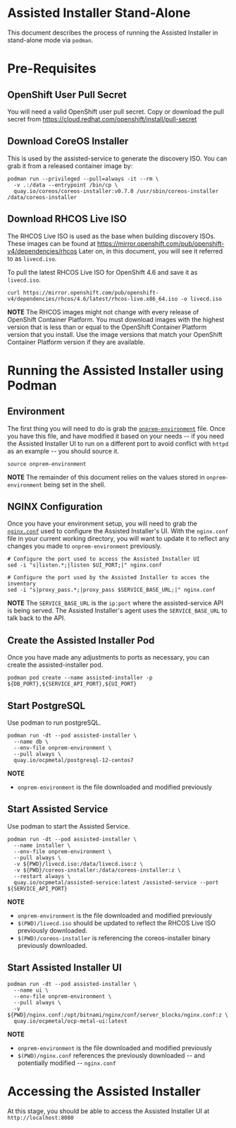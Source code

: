 Assisted Installer Stand-Alone
==============================

This document describes the process of running the Assisted Installer in
stand-alone mode via `podman`.

# Pre-Requisites

## OpenShift User Pull Secret

You will need a valid OpenShift user pull secret. Copy or download the pull
secret from https://cloud.redhat.com/openshift/install/pull-secret

## Download CoreOS Installer

This is used by the assisted-service to generate the discovery ISO. You can grab
it from a released container image by:

```
podman run --privileged --pull=always -it --rm \
  -v .:/data --entrypoint /bin/cp \
  quay.io/coreos/coreos-installer:v0.7.0 /usr/sbin/coreos-installer /data/coreos-installer
```

## Download RHCOS Live ISO

The RHCOS Live ISO is used as the base when building discovery ISOs. These
images can be found at https://mirror.openshift.com/pub/openshift-v4/dependencies/rhcos
Later on, in this document, you will see it referred to as `livecd.iso`.

To pull the latest RHCOS Live ISO for OpenShift 4.6 and save it as `livecd.iso`.

```
curl https://mirror.openshift.com/pub/openshift-v4/dependencies/rhcos/4.6/latest/rhcos-live.x86_64.iso -o livecd.iso
```

**NOTE** 
The RHCOS images might not change with every release of OpenShift Container Platform.
You must download images with the highest version that is less than or equal to the
OpenShift Container Platform version that you install. Use the image versions that
match your OpenShift Container Platform version if they are available.

# Running the Assisted Installer using Podman

## Environment

The first thing you will need to do is grab the
[`onprem-environment`](https://raw.githubusercontent.com/openshift/assisted-service/master/onprem-environment)
file. Once you have this file, and have modified it based on your needs -- if
you need the Assisted Installer UI to run on a different port to avoid conflict
with `httpd` as an example -- you should source it.

```
source onprem-environment
```

**NOTE**
The remainder of this document relies on the values stored in
`onprem-environment` being set in the shell.

## NGINX Configuration

Once you have your environment setup, you will need to grab the
[`nginx.conf`](https://raw.githubusercontent.com/openshift/assisted-service/master/deploy/ui/nginx.conf)
used to configure the Assisted Installer's UI. With the `nginx.conf` file in
your current working directory, you will want to update it to reflect any
changes you made to `onprem-environment` previously.

```
# Configure the port used to access the Assisted Installer UI
sed -i "s|listen.*;|listen $UI_PORT;|" nginx.conf

# Configure the port used by the Assisted Installer to acces the inventory
sed -i "s|proxy_pass.*;|proxy_pass $SERVICE_BASE_URL;|" nginx.conf
```

**NOTE**
The `SERVICE_BASE_URL` is the `ip:port` where the assisted-service API is being
served. The Assisted Installer's agent uses the `SERVICE_BASE_URL` to talk back
to the API.

## Create the Assisted Installer Pod

Once you have made any adjustments to ports as necessary, you can create the
assisted-installer pod.

```
podman pod create --name assisted-installer -p ${DB_PORT},${SERVICE_API_PORT},${UI_PORT}
```

## Start PostgreSQL

Use podman to run postgreSQL.

```
podman run -dt --pod assisted-installer \
  --name db \
  --env-file onprem-environment \
  --pull always \
  quay.io/ocpmetal/postgresql-12-centos7
```

**NOTE**
* `onprem-environment` is the file downloaded and modified previously

## Start Assisted Service

Use podman to start the Assisted Service.

```
podman run -dt --pod assisted-installer \
  --name installer \
  --env-file onprem-environment \
  --pull always \
  -v ${PWD}/livecd.iso:/data/livecd.iso:z \
  -v ${PWD}/coreos-installer:/data/coreos-installer:z \
  --restart always \
  quay.io/ocpmetal/assisted-service:latest /assisted-service --port ${SERVICE_API_PORT}
```

**NOTE**
* `onprem-environment` is the file downloaded and modified previously
* `$(PWD)/livecd.iso` should be updated to reflect the RHCOS Live ISO previously
    downloaded.
* `$(PWD)/coreos-installer` is referencing the coreos-installer binary
    previously downloaded.

## Start Assisted Installer UI

```
podman run -dt --pod assisted-installer \
  --name ui \
  --env-file onprem-environment \
  --pull always \
  -v ${PWD}/nginx.conf:/opt/bitnami/nginx/conf/server_blocks/nginx.conf:z \
  quay.io/ocpmetal/ocp-metal-ui:latest
```

**NOTE**
* `onprem-environment` is the file downloaded and modified previously
* `$(PWD)/nginx.conf` references the previously downloaded -- and potentially
    modified -- `nginx.conf`

# Accessing the Assisted Installer

At this stage, you should be able to access the Assisted Installer UI at
`http://localhost:8080`
